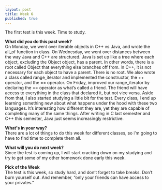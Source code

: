 ```yaml
---
layout: post
title: Week 6
published: true
---
```

The first test is this week. Time to study.

**What did you do this past week?**  
On Monday, we went over iterable objects in C++ vs Java, and wrote the all_of function in class. On Wednesday, we went over distances between the way Java and C++ are structured. Java is set up like a tree where each object, excluding the Object object, has a parent. In other words, there is a root called Object that everything else branches off from. In C++, it is not necessary for each object to have a parent. There is no root. We also wrote a class called range_iterator and implemented the constructor, the ++ operator, and the == operator. On Friday, improved our range_iterator by declaring the == operator as what’s called a friend. The friend will have access to everything in the class that declared it, but not vice versa. Aside from that, I also started studying a little bit for the test. Every class, I end up learning something new about what happens under the hood with these two languages. It’s interesting how different they are, yet they are capable of completing many of the same things. After writing in C last semester and C++ this semester, Java just seems increasingly restrictive. 

**What's in your way?**  
There are a lot of things to do this week for different classes, so I’m going to have to find time to complete them all.

**What will you do next week?**  
Since the test is coming up, I will start cracking down on my studying and try to get some of my other homework done early this week.

**Pick of the Week**  
The test is this week, so study hard, and don’t forget to take breaks. Don’t burn yourself out. And remember, “only your friends can have access to your privates.”
